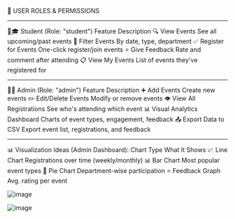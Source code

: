 👥 USER ROLES & PERMISSIONS 
________________________________________
🧑🎓 Student (Role: "student")
Feature	Description
🔍 View Events	See all upcoming/past events
🔎 Filter Events	By date, type, department
✅ Register for Events	One-click register/join events
⭐ Give Feedback	Rate and comment after attending
📋 View My Events	List of events they've registered for
________________________________________
🧑💼 Admin (Role: "admin")
Feature	Description
➕ Add Events	Create new events
✏️ Edit/Delete Events	Modify or remove events
👁️ View All Registrations	See who's attending which event
📊 Visual Analytics Dashboard	Charts of event types, engagement, feedback
📤 Export Data to CSV	Export event list, registrations, and feedback
________________________________________
📊 Visualization Ideas (Admin Dashboard):
Chart Type	What It Shows
📈 Line Chart	Registrations over time (weekly/monthly)
📊 Bar Chart	Most popular event types
🥧 Pie Chart	Department-wise participation
⭐ Feedback Graph	Avg. rating per event

![image](https://github.com/user-attachments/assets/4600cd65-8d48-48a0-8736-cb082343cebf)

![image](https://github.com/user-attachments/assets/a9d3a4a2-1b0e-4659-b791-9ba3b3caab5c)
